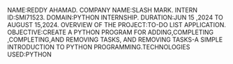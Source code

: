 NAME:REDDY AHAMAD. COMPANY NAME:SLASH MARK. INTERN ID:SMI71523. DOMAIN:PYTHON INTERNSHIP. DURATION:JUN 15 ,2024 TO AUGUST 15,2024. OVERVIEW OF THE PROJECT:TO-DO LIST APPLICATION. OBJECTIVE:CREATE A PYTHON PROGRAM FOR ADDING,COMPLETING ,COMPLETING,AND REMOVING TASKS, AND REMOVING TASKS-A SIMPLE INTRODUCTION TO PYTHON PROGRAMMING.TECHNOLOGIES USED:PYTHON

